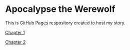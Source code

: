 # Apocalypse the Werewolf

This is GitHub Pages respository created to host my story.

[Chapter 1](chapter-1.md)

[Chapter 2](chapter-2.md)
